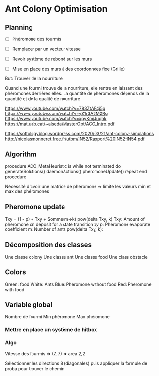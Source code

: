 # Ant Colony Optimisation

## Planning

- [ ] Phéromone des fourmis
- [ ] Remplacer par un vecteur vitesse
- [ ] Revoir système de rebond sur les murs
- [ ] Mise en place des murs à des coordonnées fixe (Grille)


But: Trouver de la nourriture

Quand une fourmi trouve de la nourriture, elle rentre en laissant des phéromones derrières elles.
La quantité de phéromones dépends de la quantité et de la qualité de nourriture 

https://www.youtube.com/watch?v=783ZtAF4j5g
https://www.youtube.com/watch?v=yZ1rSASM2Rg
https://www.youtube.com/watch?v=xpyKmjJuqhk
https://mat.uab.cat/~alseda/MasterOpt/ACO_Intro.pdf

https://softologyblog.wordpress.com/2020/03/21/ant-colony-simulations
http://nicolasmonneret.free.fr/utbm/IN52/Rapport%20IN52-IN54.pdf

## Algorithm 

procedure ACO_MetaHeuristic is
    while not terminated do
        generateSolutions()
        daemonActions()
        pheromoneUpdate()
    repeat
end procedure

Nécessité d'avoir une matrice de phéromone => limité les valeurs min et max des phéromones


## Pheromone update


Txy = (1 - p) + Txy + Somme(m->k) pow(delta Txy, k)
Txy: Amount of pheromone on deposit for a state transition xy
p: Pheromone evaporate coefficient
m: Number of ants
pow(delta Txy, k): 



## Décomposition des classes
Une classe colony
Une classe ant
Une classe food
Une class obstacle

## Colors

Green: food
White: Ants
Blue: Pheromone without food
Red: Pheromone with food

## Variable global
Nombre de fourmi
Min phéromone
Max phéromone


### Mettre en place un système de hitbox


### Algo

Vitesse des fourmis => (7, 7) => area 2,2

Sélectionner les directions 8 (diagonales) puis appliquer la formule de proba pour trouver le chemin

